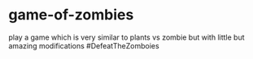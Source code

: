 # game-of-zombies
play a game which is very similar to plants vs zombie but with little but amazing modifications
#DefeatTheZomboies

